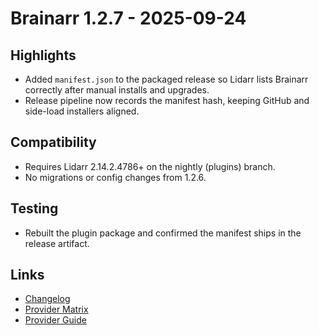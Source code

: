 # Brainarr 1.2.7 - 2025-09-24

## Highlights

- Added `manifest.json` to the packaged release so Lidarr lists Brainarr correctly after manual installs and upgrades.
- Release pipeline now records the manifest hash, keeping GitHub and side-load installers aligned.

## Compatibility

- Requires Lidarr 2.14.2.4786+ on the nightly (plugins) branch.
- No migrations or config changes from 1.2.6.

## Testing

- Rebuilt the plugin package and confirmed the manifest ships in the release artifact.

## Links

- [Changelog](../../CHANGELOG.md)
- [Provider Matrix](../PROVIDER_MATRIX.md)
- [Provider Guide](../PROVIDER_GUIDE.md)
